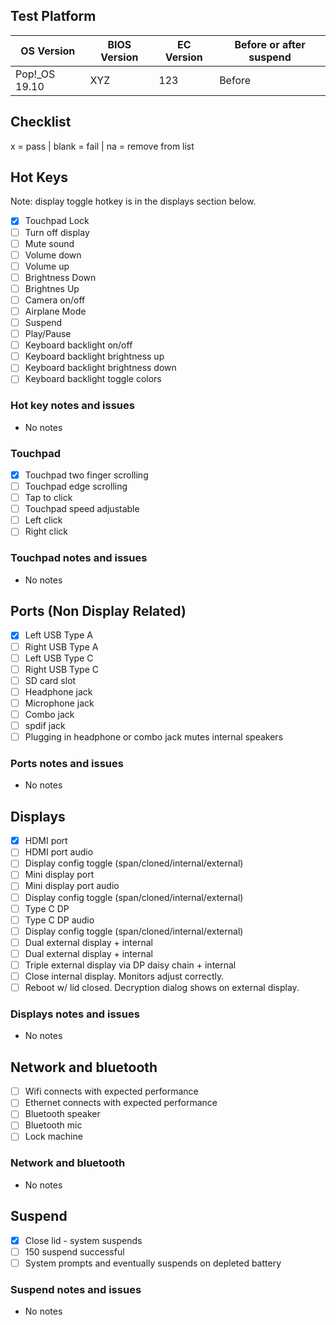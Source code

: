 ## Test Platform

| OS Version    | BIOS Version | EC Version | Before or after suspend |
| ------------- | ------------ | ---------- | ----------------------- |
| Pop!_OS 19.10 | XYZ          | 123        | Before                  |

## Checklist
x = pass | blank = fail | na = remove from list

## Hot Keys

Note: display toggle hotkey is in the displays section below.

- [x] Touchpad Lock
- [ ] Turn off display
- [ ] Mute sound
- [ ] Volume down
- [ ] Volume up
- [ ] Brightness Down
- [ ] Brightnes Up
- [ ] Camera on/off
- [ ] Airplane Mode
- [ ] Suspend
- [ ] Play/Pause
- [ ] Keyboard backlight on/off
- [ ] Keyboard backlight brightness up
- [ ] Keyboard backlight brightness down
- [ ] Keyboard backlight toggle colors

### Hot key notes and issues

- No notes

### Touchpad

- [x] Touchpad two finger scrolling 
- [ ] Touchpad edge scrolling
- [ ] Tap to click
- [ ] Touchpad speed adjustable
- [ ] Left click
- [ ] Right click

### Touchpad notes and issues

- No notes

## Ports (Non Display Related)

- [x] Left USB Type A
- [ ] Right USB Type A
- [ ] Left USB Type C
- [ ] Right USB Type C
- [ ] SD card slot
- [ ] Headphone jack
- [ ] Microphone jack
- [ ] Combo jack
- [ ] spdif jack
- [ ] Plugging in headphone or combo jack mutes internal speakers

### Ports notes and issues

- No notes

## Displays

- [x] HDMI port
- [ ] HDMI port audio
- [ ] Display config toggle (span/cloned/internal/external)
- [ ] Mini display port
- [ ] Mini display port audio
- [ ] Display config toggle (span/cloned/internal/external)
- [ ] Type C DP
- [ ] Type C DP audio
- [ ] Display config toggle (span/cloned/internal/external)
- [ ] Dual external display + internal
- [ ] Dual external display + internal
- [ ] Triple external display via DP daisy chain + internal
- [ ] Close internal display. Monitors adjust correctly.
- [ ] Reboot w/ lid closed. Decryption dialog shows on external display.

### Displays notes and issues

- No notes

## Network and bluetooth

- [ ] Wifi connects with expected performance
- [ ] Ethernet connects with expected performance
- [ ] Bluetooth speaker
- [ ] Bluetooth mic
- [ ] Lock machine

### Network and bluetooth

- No notes

## Suspend

- [x] Close lid - system suspends
- [ ] 150 suspend successful
- [ ] System prompts and eventually suspends on depleted battery

### Suspend notes and issues

- No notes
